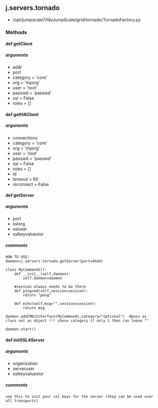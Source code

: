 ## j.servers.tornado

- /opt/jumpscale7/lib/JumpScale/grid/tornado/TornadoFactory.py

### Methods

#### def getClient 
##### arguments

- addr
- port
- category = 'core'
- org = 'myorg'
- user = 'root'
- passwd = 'passwd'
- ssl = False
- roles = []
#### def getHAClient 
##### arguments

- connections
- category = 'core'
- org = 'myorg'
- user = 'root'
- passwd = 'passwd'
- ssl = False
- roles = []
- id
- timeout = 60
- reconnect = False
#### def getServer 
##### arguments

- port
- sslorg
- ssluser
- sslkeyvaluestor

##### comments

```
HOW TO USE:
daemon=j.servers.tornado.getServer(port=4444)

class MyCommands():
    def __init__(self,daemon):
        self.daemon=daemon

    #session always needs to be there
    def pingcmd(self,session=session):
        return "pong"

    def echo(self,msg="",session=session):
        return msg

daemon.addCMDsInterface(MyCommands,category="optional")  #pass as class not as object !!! chose category if only 1 then can leave ""

daemon.start()

```

#### def initSSL4Server 
##### arguments

- organization
- serveruser
- sslkeyvaluestor

##### comments

```
use this to init your ssl keys for the server (they can be used over all transports)

```


